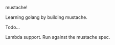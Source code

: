 mustache!

Learning golang by building mustache.

Todo...

Lambda support.
Run against the mustache spec.